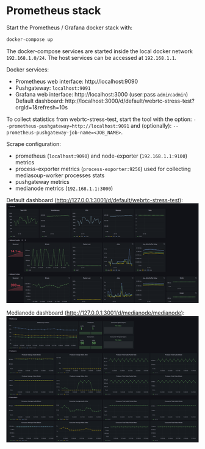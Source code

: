 # Prometheus stack

Start the Prometheus / Grafana docker stack with:
```sh
docker-compose up
```

The docker-compose services are started inside the local docker network `192.168.1.0/24`. The host services can be accessed at `192.168.1.1`.

Docker services:
- Prometheus web interface: http://localhost:9090
- Pushgateway: `localhost:9091`
- Grafana web interface: http://localhost:3000 (user:pass `admin`:`admin`)
  Default dashboard: http://localhost:3000/d/default/webrtc-stress-test?orgId=1&refresh=10s

To collect statistics from webrtc-stress-test, start the tool with the 
option: `--prometheus-pushgateway=http://localhost:9091` 
and (optionally): `--prometheus-pushgateway-job-name=<JOB_NAME>`.

Scrape configuration:
- prometheus (`localhost:9090`) and node-exporter (`192.168.1.1:9100`) metrics
- process-exporter metrics (`process-exporter:9256`) used for collecting mediasoup-worker processes stats
- pushgateway metrics
- medianode metrics (`192.168.1.1:3000`)

Default dashboard (http://127.0.0.1:3001/d/default/webrtc-stress-test):
![Grafana dashboard](grafana-dashboard.png)

Medianode dashboard (http://127.0.0.1:3001/d/medianode/medianode):
![Medianode dashboard](medianode-dashboard.png)

